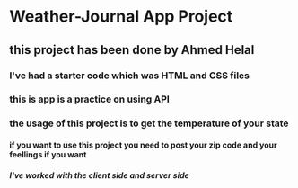 # Weather-Journal App Project

## this project has been done by Ahmed Helal
### I've had a starter code which was HTML and CSS files
### this is app is a practice on using API
### the usage of this project is to get the temperature of your state
#### if you want to use this project you need to post your zip code and your feellings if you want
##### I've worked with the client side and server side 

